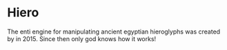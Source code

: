 # Hiero
The enti engine for manipulating ancient egyptian hieroglyphs was created by in 2015. Since then only god knows how it works! 
